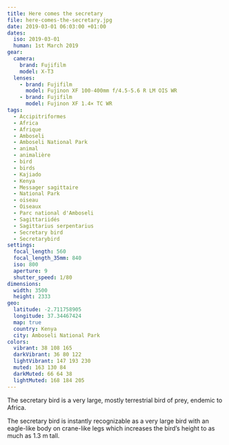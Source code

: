 ```yaml
---
title: Here comes the secretary
file: here-comes-the-secretary.jpg
date: 2019-03-01 06:03:00 +01:00
dates:
  iso: 2019-03-01
  human: 1st March 2019
gear:
  camera:
    brand: Fujifilm
    model: X-T3
  lenses:
    - brand: Fujifilm
      model: Fujinon XF 100-400mm f/4.5-5.6 R LM OIS WR
    - brand: Fujifilm
      model: Fujinon XF 1.4× TC WR
tags:
  - Accipitriformes
  - Africa
  - Afrique
  - Amboseli
  - Amboseli National Park
  - animal
  - animalière
  - bird
  - birds
  - Kajiado
  - Kenya
  - Messager sagittaire
  - National Park
  - oiseau
  - Oiseaux
  - Parc national d'Amboseli
  - Sagittariidés
  - Sagittarius serpentarius
  - Secretary bird
  - Secretarybird
settings:
  focal_length: 560
  focal_length_35mm: 840
  iso: 800
  aperture: 9
  shutter_speed: 1/80
dimensions:
  width: 3500
  height: 2333
geo:
  latitude: -2.711758905
  longitude: 37.34467424
  map: true
  country: Kenya
  city: Amboseli National Park
colors:
  vibrant: 38 108 165
  darkVibrant: 36 80 122
  lightVibrant: 147 193 230
  muted: 163 130 84
  darkMuted: 66 64 38
  lightMuted: 168 184 205
---
```


The secretary bird is a very large, mostly terrestrial bird of prey, endemic to Africa.

The secretary bird is instantly recognizable as a very large bird with an eagle-like body on crane-like legs which increases the bird’s height to as much as 1.3 m tall.
